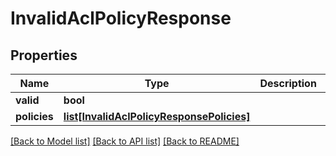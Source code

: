 # InvalidAclPolicyResponse

## Properties
Name | Type | Description | Notes
------------ | ------------- | ------------- | -------------
**valid** | **bool** |  | [optional] 
**policies** | [**list[InvalidAclPolicyResponsePolicies]**](InvalidAclPolicyResponsePolicies.md) |  | [optional] 

[[Back to Model list]](../README.md#documentation-for-models) [[Back to API list]](../README.md#documentation-for-api-endpoints) [[Back to README]](../README.md)


